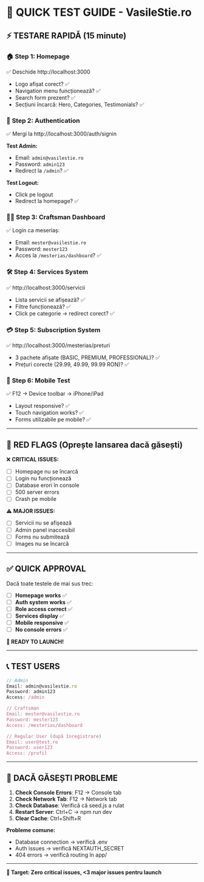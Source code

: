 # 🎯 QUICK TEST GUIDE - VasileStie.ro

## ⚡ **TESTARE RAPIDĂ (15 minute)**

### 🏠 **Step 1: Homepage** 
✅ Deschide http://localhost:3000
- Logo afișat corect? ✅
- Navigation menu funcționează? ✅  
- Search form prezent? ✅
- Secțiuni încarcă: Hero, Categories, Testimonials? ✅

### 🔐 **Step 2: Authentication**
✅ Mergi la http://localhost:3000/auth/signin

**Test Admin:**
- Email: `admin@vasilestie.ro` 
- Password: `admin123`
- Redirect la `/admin`? ✅

**Test Logout:**
- Click pe logout
- Redirect la homepage? ✅

### 👨‍🔧 **Step 3: Craftsman Dashboard**
✅ Login ca meseriaș:
- Email: `mester@vasilestie.ro`
- Password: `mester123`  
- Acces la `/mesterias/dashboard`? ✅

### 🛠️ **Step 4: Services System**
✅ http://localhost:3000/servicii
- Lista servicii se afișează? ✅
- Filtre funcționează? ✅
- Click pe categorie → redirect corect? ✅

### 💳 **Step 5: Subscription System** 
✅ http://localhost:3000/mesterias/preturi
- 3 pachete afișate (BASIC, PREMIUM, PROFESSIONAL)? ✅
- Prețuri corecte (29.99, 49.99, 99.99 RON)? ✅

### 📱 **Step 6: Mobile Test**
✅ F12 → Device toolbar → iPhone/iPad
- Layout responsive? ✅
- Touch navigation works? ✅
- Forms utilizabile pe mobile? ✅

---

## 🚨 **RED FLAGS (Oprește lansarea dacă găsești)**

❌ **CRITICAL ISSUES:**
- [ ] Homepage nu se încarcă
- [ ] Login nu funcționează  
- [ ] Database erori în console
- [ ] 500 server errors
- [ ] Crash pe mobile

⚠️ **MAJOR ISSUES:**
- [ ] Servicii nu se afișează
- [ ] Admin panel inaccesibil
- [ ] Forms nu submitează
- [ ] Images nu se încarcă

---

## ✅ **QUICK APPROVAL**

Dacă toate testele de mai sus trec:
- [ ] **Homepage works** ✅
- [ ] **Auth system works** ✅  
- [ ] **Role access correct** ✅
- [ ] **Services display** ✅
- [ ] **Mobile responsive** ✅
- [ ] **No console errors** ✅

**🚀 READY TO LAUNCH!**

---

## 📞 **TEST USERS**

```javascript
// Admin
Email: admin@vasilestie.ro
Password: admin123
Access: /admin

// Craftsman  
Email: mester@vasilestie.ro
Password: mester123
Access: /mesterias/dashboard

// Regular User (după înregistrare)
Email: user@test.ro  
Password: user123
Access: /profil
```

---

## 🔧 **DACĂ GĂSEȘTI PROBLEME**

1. **Check Console Errors**: F12 → Console tab
2. **Check Network Tab**: F12 → Network tab  
3. **Check Database**: Verifică că seed.js a rulat
4. **Restart Server**: Ctrl+C → npm run dev
5. **Clear Cache**: Ctrl+Shift+R

**Probleme comune:**
- Database connection → verifică .env
- Auth issues → verifică NEXTAUTH_SECRET
- 404 errors → verifică routing în app/

---

**🎯 Target: Zero critical issues, <3 major issues pentru launch**
